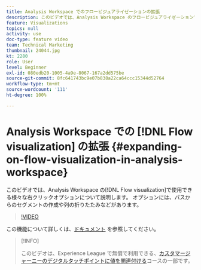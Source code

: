 ```yaml
---
title: Analysis Workspace でのフロービジュアライゼーションの拡張
description: このビデオでは、Analysis Workspace のフロービジュアライゼーションで使用できる様々な右クリックオプションについて説明します。 オプションには、パスからのセグメントの作成や列の折りたたみなどがあります。
feature: Visualizations
topics: null
activity: use
doc-type: feature video
team: Technical Marketing
thumbnail: 24044.jpg
kt: 2280
role: User
level: Beginner
exl-id: 080edb20-1005-4a9e-8067-167a2dd575be
source-git-commit: 8fc641743bc9e07b838a22ca64ccc15344d52764
workflow-type: tm+mt
source-wordcount: '111'
ht-degree: 100%

---
```


# Analysis Workspace での [!DNL Flow visualization] の拡張 {#expanding-on-flow-visualization-in-analysis-workspace}

このビデオでは、Analysis Workspace の[!DNL Flow visualization]で使用できる様々な右クリックオプションについて説明します。 オプションには、パスからのセグメントの作成や列の折りたたみなどがあります。

>[!VIDEO](https://video.tv.adobe.com/v/24044/?quality=12&learn=on)

この機能について詳しくは、[ドキュメント](https://experienceleague.adobe.com/docs/analytics/analyze/analysis-workspace/visualizations/flow/flow.html?lang=ja#analysis-workspace) を参照してください。

>[!INFO]
>
> このビデオは、Experience League で無償で利用できる、[カスタマージャーニーのデジタルタッチポイントに値を関連付ける](https://experienceleague.adobe.com/?recommended=Analytics-U-1-2020.2&amp;lang=ja)コースの一部です。

